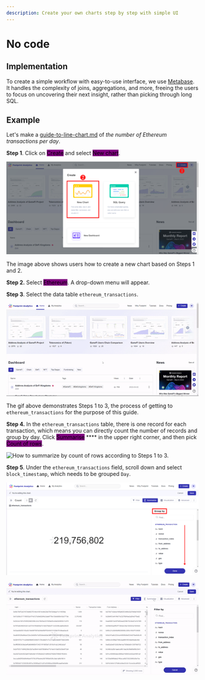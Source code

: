 ```yaml
---
description: Create your own charts step by step with simple UI
---
```


# No code

## Implementation

To create a simple workflow with easy-to-use interface, we use [Metabase](https://www.metabase.com/). It handles the complexity of joins, aggregations, and more, freeing the users to focus on uncovering their next insight, rather than picking through long SQL.

## Example

Let's make a [guide-to-line-chart.md](visualization/guide-to-line-chart.md "mention") of _the number of Ethereum transactions per day_.

**Step 1**. Click on <mark style="background-color:purple;">Create</mark> and select <mark style="background-color:purple;">New chart</mark>.

![](<../../../.gitbook/assets/11 (8) (1)>)

The image above shows users how to create a new chart based on Steps 1 and 2.

**Step 2.** Select <mark style="background-color:purple;">Ethereum</mark>. A drop-down menu will appear.

**Step 3**. Select the data table `ethereum_transactions`.

![](<../../../.gitbook/assets/13 (2)>)

The gif above demonstrates Steps 1 to 3, the process of getting to `ethereum_transactions` for the purpose of this guide.

**Step 4.** In the `ethereum_transactions` table, there is one record for each transaction, which means you can directly count the number of records and group by day. Click <mark style="background-color:purple;">Summarise</mark> \*\*\*\* in the upper right corner, and then pick <mark style="background-color:purple;">Count of rows</mark>.

![How to summarize by count of rows according to Steps 1 to 3.](<../../../.gitbook/assets/14 (2)>)

**Step 5**. Under the `ethereum_transactions` field, scroll down and select `block_timestamp`, which needs to be grouped `Day`.

![Scroll down for block\_timestamp under the Group-by field for Step 4.](<../../../.gitbook/assets/15 (3)>)

![Steps 4 to 5, navigating how to select Count of rows and block\_timestamp by day.](<../../../.gitbook/assets/17 (3)>)
